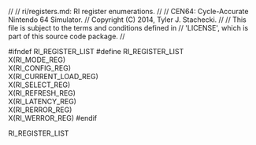 //
// ri/registers.md: RI register enumerations.
//
// CEN64: Cycle-Accurate Nintendo 64 Simulator.
// Copyright (C) 2014, Tyler J. Stachecki.
//
// This file is subject to the terms and conditions defined in
// 'LICENSE', which is part of this source code package.
//

#ifndef RI_REGISTER_LIST
#define RI_REGISTER_LIST \
  X(RI_MODE_REG) \
  X(RI_CONFIG_REG) \
  X(RI_CURRENT_LOAD_REG) \
  X(RI_SELECT_REG) \
  X(RI_REFRESH_REG) \
  X(RI_LATENCY_REG) \
  X(RI_RERROR_REG) \
  X(RI_WERROR_REG)
#endif

RI_REGISTER_LIST

